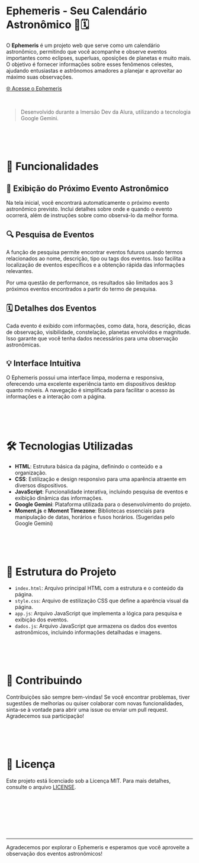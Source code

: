 # Ephemeris - Seu Calendário Astronômico 🌌🗓️

O **Ephemeris** é um projeto web que serve como um calendário astronômico, permitindo que você acompanhe e observe eventos importantes como eclipses, superluas, oposições de planetas e muito mais. O objetivo é fornecer informações sobre esses fenômenos celestes, ajudando entusiastas e astrônomos amadores a planejar e aproveitar ao máximo suas observações.

[🌐 Acesse o Ephemeris](https://ephemeris-amber.vercel.app)

<br>

> Desenvolvido durante a Imersão Dev da Alura, utilizando a tecnologia Google Gemini.

<br><br><br>

# 🚀 Funcionalidades

## **🔭 Exibição do Próximo Evento Astronômico**

Na tela inicial, você encontrará automaticamente o próximo evento astronômico previsto. Inclui detalhes sobre onde e quando o evento ocorrerá, além de instruções sobre como observá-lo da melhor forma.

## **🔍 Pesquisa de Eventos**

A função de pesquisa permite encontrar eventos futuros usando termos relacionados ao nome, descrição, tipo ou tags dos eventos. Isso facilita a localização de eventos específicos e a obtenção rápida das informações relevantes.

Por uma questão de performance, os resultados são limitados aos 3 próximos eventos encontrados a partir do termo de pesquisa.

## **🗓️ Detalhes dos Eventos**

Cada evento é exibido com informações, como data, hora, descrição, dicas de observação, visibilidade, constelação, planetas envolvidos e magnitude. Isso garante que você tenha dados necessários para uma observação astronômicas.

## **💡 Interface Intuitiva**

O Ephemeris possui uma interface limpa, moderna e responsiva, oferecendo uma excelente experiência tanto em dispositivos desktop quanto móveis. A navegação é simplificada para facilitar o acesso às informações e a interação com a página.

<br><br><br>

# 🛠️ Tecnologias Utilizadas

- **HTML**: Estrutura básica da página, definindo o conteúdo e a organização.
- **CSS**: Estilização e design responsivo para uma aparência atraente em diversos dispositivos.
- **JavaScript**: Funcionalidade interativa, incluindo pesquisa de eventos e exibição dinâmica das informações.
- **Google Gemini**: Plataforma utilizada para o desenvolvimento do projeto.
- **Moment.js** e **Moment Timezone**: Bibliotecas essenciais para manipulação de datas, horários e fusos horários. (Sugeridas pelo Google Gemini)

<br><br><br>

# 📂 Estrutura do Projeto

- `index.html`: Arquivo principal HTML com a estrutura e o conteúdo da página.
- `style.css`: Arquivo de estilização CSS que define a aparência visual da página.
- `app.js`: Arquivo JavaScript que implementa a lógica para pesquisa e exibição dos eventos.
- `dados.js`: Arquivo JavaScript que armazena os dados dos eventos astronômicos, incluindo informações detalhadas e imagens.

<br><br><br>

# 🤝 Contribuindo

Contribuições são sempre bem-vindas! Se você encontrar problemas, tiver sugestões de melhorias ou quiser colaborar com novas funcionalidades, sinta-se à vontade para abrir uma issue ou enviar um pull request. Agradecemos sua participação!

<br><br><br>

# 📜 Licença 

Este projeto está licenciado sob a Licença MIT. Para mais detalhes, consulte o arquivo [LICENSE](https://github.com/kastney/ephemeris/blob/main/LICENSE).

<br><br><br><br><br><br>

---

Agradecemos por explorar o Ephemeris e esperamos que você aproveite a observação dos eventos astronômicos!
